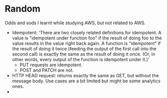# Random

Odds and sods I learnt while studying AWS, but not related to AWS.

* Idempotent: 'There are two closely related definitions for idempotent. A value is "idempotent under function foo" if the result of doing foo to the value results in the value right back again.
A function is "idempotent" if the result of doing it twice (feeding the output of the first call into the second call) is exactly the same as the result of doing it once. (Or, in other words, every output of the function is idempotent under it.)'
  * PUT requests are idempotent.
  * POST and PATCH are not.
* HTTP HEAD request: returns exactly the same as GET, but without the message body. Use cases are a bit limited but might be some analytics ones.
*